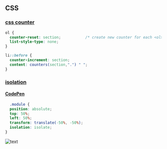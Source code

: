 ## CSS

### [css counter]

``` css 
ol {
  counter-reset: section;           /* create new counter for each <ol> tag */
  list-style-type: none;
}

li::before {
  counter-increment: section;      
  content: counters(section,".") " ";
}
```

[css counter]: https://developer.mozilla.org/ru/docs/Web/CSS/CSS_Lists_and_Counters/Using_CSS_counters


### [isolation]
#### [CodePen]

``` css 
  .module {
  position: absolute;
  top: 50%;
  left: 50%;
  transform: translate(-50%, -50%);
  isolation: isolate;
}
```

![text](https://css-tricks.com/wp-content/uploads/2015/07/isolate-1024x870.png)

[isolation]: https://css-tricks.com/almanac/properties/i/isolation/
[CodePen]: https://codepen.io/SitePoint/pen/GJjobw
